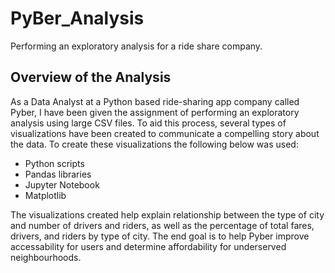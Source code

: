 # PyBer_Analysis
Performing an exploratory analysis for a ride share company.

## Overview of the Analysis
As a Data Analyst at a Python based ride-sharing app company called Pyber, I have been given the assignment of performing an exploratory analysis using large CSV files. To aid this process, several types of visualizations have been created to communicate a compelling story about the data. To create these visualizations the following below was used:
- Python scripts
- Pandas libraries
- Jupyter Notebook
- Matplotlib

The visualizations created help explain relationship between the type of city and number of drivers and riders, as well as the percentage of total fares, drivers, and riders by type of city. The end goal is to help Pyber improve accessability for users and determine affordability for underserved neighbourhoods.